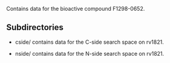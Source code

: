 Contains data for the bioactive compound F1298-0652.

## Subdirectories

- cside/ contains data for the C-side search space on rv1821.

- nside/ contains data for the N-side search space on rv1821.

